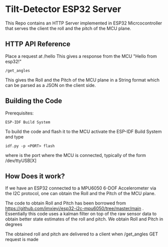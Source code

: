 # Tilt-Detector ESP32 Server

This Repo contains an HTTP Server implemented in ESP32 Micrcocontroller that serves the client the roll and the pitch of the MCU plane.

## HTTP API Reference

Place a request at 
    /hello
This gives a response from the MCU "Hello from esp32!"

    /get_angles
This gives the Roll and the Pitch of the MCU plane in a String format which can be parsed as a JSON on the client side. 

## Building the Code
    
Prerequisites:

    ESP-IDF Build System

To build the code and flash it to the MCU activate the ESP-IDF Build System and type

    idf.py -p <PORT> flash

where <PORT> is the port where the MCU is connected, typically of the form /dev/ttyUSB[X]

## How Does it work?

If we have an ESP32 connected to a MPU6050 6-DOF Accelerometer via the I2C protocol, one can obtain the Roll and the Pitch of the MCU plane.

The code to obtain Roll and Pitch has been borrowed from https://github.com/imxieyi/esp32-i2c-mpu6050/tree/master/main . Essentially this code uses a kalman filter on top of the raw sensor data to obtain better state estimates of the roll and pitch. We obtain Roll and Pitch in degrees

The obtained roll and pitch are delivered to a client when /get_angles GET request is made

